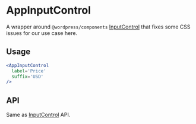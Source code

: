 # AppInputControl

A wrapper around `@wordpress/components` [InputControl](https://github.com/WordPress/gutenberg/tree/master/packages/components/src/input-control) that fixes some CSS issues for our use case here.

## Usage

```jsx
<AppInputControl
  label='Price'
  suffix='USD'
/>
```

## API

Same as [InputControl](https://github.com/WordPress/gutenberg/tree/master/packages/components/src/input-control) API.
